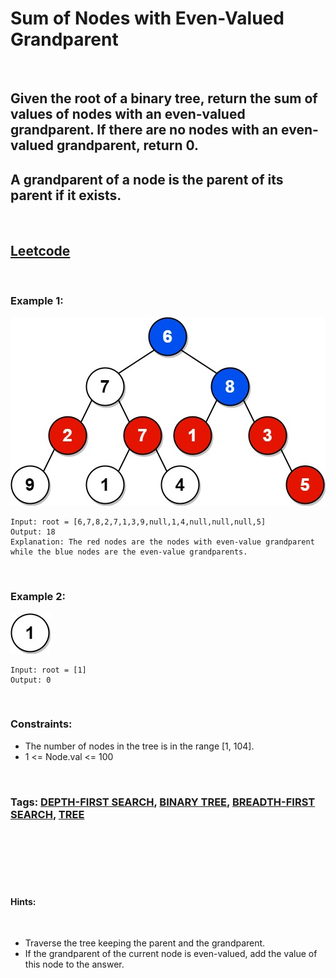 # Sum of Nodes with Even-Valued Grandparent

<br>

## Given the root of a binary tree, return the sum of values of nodes with an even-valued grandparent. If there are no nodes with an even-valued grandparent, return 0.

## A grandparent of a node is the parent of its parent if it exists.

<br>

## [Leetcode](https://leetcode.com/problems/sum-of-nodes-with-even-valued-grandparent/)

<br>

### Example 1:

![ex1](assets/even1-tree.jpeg)
```
Input: root = [6,7,8,2,7,1,3,9,null,1,4,null,null,null,5]
Output: 18
Explanation: The red nodes are the nodes with even-value grandparent while the blue nodes are the even-value grandparents.
```
<br>

### Example 2:

![ex2](assets/even2-tree.jpeg)
```
Input: root = [1]
Output: 0
``` 
<br>

### Constraints:

- The number of nodes in the tree is in the range [1, 104].
- 1 <= Node.val <= 100

<br>

### Tags: [DEPTH-FIRST SEARCH](https://leetcode.com/tag/depth-first-search/), [BINARY TREE](https://leetcode.com/tag/binary-tree/), [BREADTH-FIRST SEARCH](https://leetcode.com/tag/breadth-first-search/), [TREE](https://leetcode.com/tag/tree/)

<br>
<br>
<br>
<br>
<br>

#### Hints:

<br>

- Traverse the tree keeping the parent and the grandparent.
- If the grandparent of the current node is even-valued, add the value of this node to the answer.
